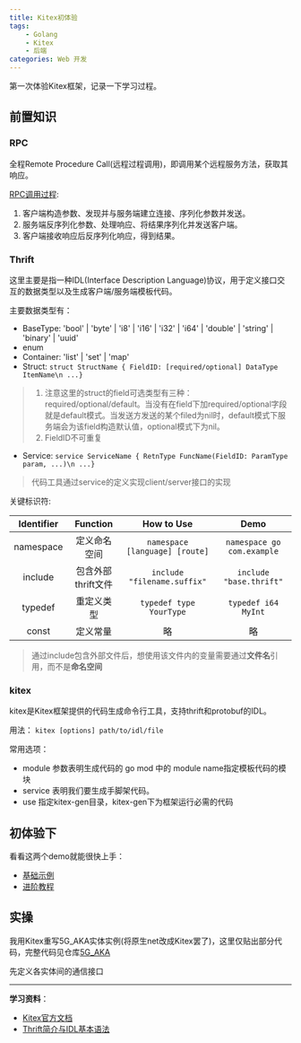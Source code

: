 ```yaml
---
title: Kitex初体验
tags: 
    - Golang
    - Kitex
    - 后端
categories: Web 开发
---
```


第一次体验Kitex框架，记录一下学习过程。

## 前置知识

### RPC

全程Remote Procedure Call(远程过程调用)，即调用某个远程服务方法，获取其响应。

[RPC调用过程](https://www.cloudwego.io/zh/docs/kitex/getting-started/pre-knowledge/#rpc-%E8%B0%83%E7%94%A8%E7%9A%84%E6%B5%81%E7%A8%8B):

1. 客户端构造参数、发现并与服务端建立连接、序列化参数并发送。
2. 服务端反序列化参数、处理响应、将结果序列化并发送客户端。
3. 客户端接收响应后反序列化响应，得到结果。

### Thrift

这里主要是指一种IDL(Interface Description Language)协议，用于定义接口交互的数据类型以及生成客户端/服务端模板代码。

主要数据类型有：

- BaseType: 'bool' | 'byte' | 'i8' | 'i16' | 'i32' | 'i64' | 'double' | 'string' | 'binary' | 'uuid'
- enum
- Container: 'list' | 'set' | 'map'
- Struct: `struct StructName { FieldID: [required/optional] DataType ItemName\n ...}`

> 1. 注意这里的struct的field可选类型有三种：required/optional/default。当没有在field下加required/optional字段就是default模式。当发送方发送的某个filed为nil时，default模式下服务端会为该field构造默认值，optional模式下为nil。  
> 2. FieldID不可重复

- Service:  `service ServiceName { RetnType FuncName(FieldID: ParamType param, ...)\n ...}`

> 代码工具通过service的定义实现client/server接口的实现

关键标识符:

| Identifier | Function | How to Use | Demo |
|:---:|:---:|:---:|:---:|
| namespace  | 定义命名空间 | `namespace [language] [route]` | `namespace go com.example` |
| include    | 包含外部thrift文件 | `include "filename.suffix"` | `include "base.thrift"` |
| typedef   | 重定义类型 | `typedef type YourType` | `typedef i64 MyInt` |
| const    | 定义常量 | 略 | 略|
> 通过include包含外部文件后，想使用该文件内的变量需要通过**文件名**引用，而不是**命名空间**

### kitex

kitex是Kitex框架提供的代码生成命令行工具，支持thrift和protobuf的IDL。

用法： `kitex [options] path/to/idl/file`

常用选项：

- module 参数表明生成代码的 go mod 中的 module name指定模板代码的模块
- service 表明我们要生成手脚架代码。
- use 指定kitex-gen目录，kitex-gen下为框架运行必需的代码

## 初体验下

看看这两个demo就能很快上手：

- [基础示例](https://www.cloudwego.cn/zh/docs/kitex/getting-started/quick_start/)
- [进阶教程](https://www.cloudwego.cn/zh/docs/kitex/getting-started/tutorial/)

## 实操

我用Kitex重写5G_AKA实体实例(将原生net改成Kitex罢了)，这里仅贴出部分代码，完整代码见仓库[5G_AKA](https://github.com/DopamineNone/5G-AKA-go)

先定义各实体间的通信接口

---

**学习资料**：

- [Kitex官方文档](https://www.cloudwego.io/zh/docs/kitex)
- [Thrift简介与IDL基本语法](https://blog.csdn.net/weixin_41519463/article/details/108042629)

